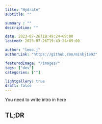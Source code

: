 ```yaml
---
title: "Hydrate"
subtitle: ""

summary : ""
description: ""

date: 2023-07-26T19:49:24+09:00
lastmod: 2023-07-26T19:49:24+09:00

author: "leoo.j"
authorLink: "https://github.com/minkj1992"

featuredImage: "/images/"
tags: ["dev"]
categories: [""]

lightgallery: true
draft: false
---
```


You need to write intro in here
<!--more-->

## TL;DR

